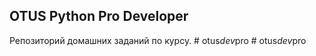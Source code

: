 ## OTUS Python Pro Developer

Репозиторий домашних заданий по курсу.
#   o t u s _ d e v _ p r o  
 #   o t u s _ d e v _ p r o  
 
